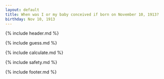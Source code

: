 ```yaml
---
layout: default
title: When was I or my baby conceived if born on November 10, 1913?
birthday: Nov 10, 1913
---
```


{% include header.md %}

{% include guess.md %}

{% include calculate.md %}

{% include safety.md %}

{% include footer.md %}



